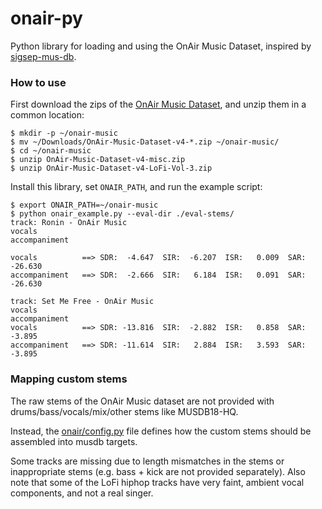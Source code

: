 # onair-py

Python library for loading and using the OnAir Music Dataset, inspired by [sigsep-mus-db](https://github.com/sigsep/sigsep-mus-db).

### How to use

First download the zips of the [OnAir Music Dataset](https://github.com/OnAir-Music/OnAir-Music-Dataset), and unzip them in a common location:

```
$ mkdir -p ~/onair-music
$ mv ~/Downloads/OnAir-Music-Dataset-v4-*.zip ~/onair-music/
$ cd ~/onair-music
$ unzip OnAir-Music-Dataset-v4-misc.zip
$ unzip OnAir-Music-Dataset-v4-LoFi-Vol-3.zip
```

Install this library, set `ONAIR_PATH`, and run the example script:

```
$ export ONAIR_PATH=~/onair-music
$ python onair_example.py --eval-dir ./eval-stems/
track: Ronin - OnAir Music
vocals
accompaniment

vocals          ==> SDR:  -4.647  SIR:  -6.207  ISR:   0.009  SAR: -26.630
accompaniment   ==> SDR:  -2.666  SIR:   6.184  ISR:   0.091  SAR: -26.630

track: Set Me Free - OnAir Music
vocals
accompaniment
vocals          ==> SDR: -13.816  SIR:  -2.882  ISR:   0.858  SAR:  -3.895
accompaniment   ==> SDR: -11.614  SIR:   2.884  ISR:   3.593  SAR:  -3.895
```

### Mapping custom stems

The raw stems of the OnAir Music dataset are not provided with drums/bass/vocals/mix/other stems like MUSDB18-HQ.

Instead, the [onair/config.py](./onair/config.py) file defines how the custom stems should be assembled into musdb targets.

Some tracks are missing due to length mismatches in the stems or inappropriate stems (e.g. bass + kick are not provided separately). Also note that some of the LoFi hiphop tracks have very faint, ambient vocal components, and not a real singer.
